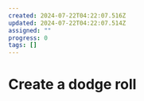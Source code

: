 ```yaml
---
created: 2024-07-22T04:22:07.516Z
updated: 2024-07-22T04:22:07.514Z
assigned: ""
progress: 0
tags: []
---
```


# Create a dodge roll
